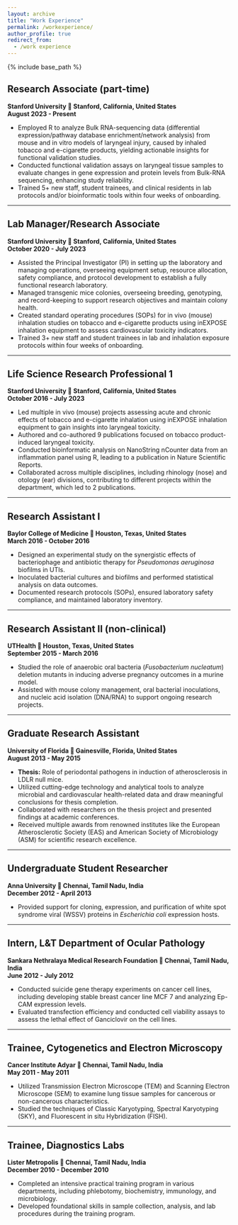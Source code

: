 ```yaml
---
layout: archive
title: "Work Experience"
permalink: /workexperience/
author_profile: true
redirect_from:
  - /work experience
---
```


{% include base_path %}

## Research Associate (part-time)  
**Stanford University 📍 Stanford, California, United States**  
**August 2023 - Present**  

- Employed R to analyze Bulk RNA-sequencing data (differential expression/pathway database enrichment/network analysis) from mouse and in vitro models of laryngeal injury, caused by inhaled tobacco and e-cigarette products, yielding actionable insights for functional validation studies.  
- Conducted functional validation assays on laryngeal tissue samples to evaluate changes in gene expression and protein levels from Bulk-RNA sequencing, enhancing study reliability.  
- Trained 5+ new staff, student trainees, and clinical residents in lab protocols and/or bioinformatic tools within four weeks of onboarding.  

---

## Lab Manager/Research Associate  
**Stanford University 📍 Stanford, California, United States**  
**October 2020 - July 2023**  

- Assisted the Principal Investigator (PI) in setting up the laboratory and managing operations, overseeing equipment setup, resource allocation, safety compliance, and protocol development to establish a fully functional research laboratory.  
- Managed transgenic mice colonies, overseeing breeding, genotyping, and record-keeping to support research objectives and maintain colony health.  
- Created standard operating procedures (SOPs) for in vivo (mouse) inhalation studies on tobacco and e-cigarette products using inEXPOSE inhalation equipment to assess cardiovascular toxicity indicators.  
- Trained 3+ new staff and student trainees in lab and inhalation exposure protocols within four weeks of onboarding.  

---

## Life Science Research Professional 1  
**Stanford University 📍 Stanford, California, United States**  
**October 2016 - July 2023**  

- Led multiple in vivo (mouse) projects assessing acute and chronic effects of tobacco and e-cigarette inhalation using inEXPOSE inhalation equipment to gain insights into laryngeal toxicity.  
- Authored and co-authored 9 publications focused on tobacco product-induced laryngeal toxicity.  
- Conducted bioinformatic analysis on NanoString nCounter data from an inflammation panel using R, leading to a publication in Nature Scientific Reports.  
- Collaborated across multiple disciplines, including rhinology (nose) and otology (ear) divisions, contributing to different projects within the department, which led to 2 publications.  

---

## Research Assistant I  
**Baylor College of Medicine 📍 Houston, Texas, United States**  
**March 2016 - October 2016**  

- Designed an experimental study on the synergistic effects of bacteriophage and antibiotic therapy for *Pseudomonas aeruginosa* biofilms in UTIs.  
- Inoculated bacterial cultures and biofilms and performed statistical analysis on data outcomes.  
- Documented research protocols (SOPs), ensured laboratory safety compliance, and maintained laboratory inventory.  

---

## Research Assistant II (non-clinical)  
**UTHealth 📍 Houston, Texas, United States**  
**September 2015 - March 2016**  

- Studied the role of anaerobic oral bacteria (*Fusobacterium nucleatum*) deletion mutants in inducing adverse pregnancy outcomes in a murine model.  
- Assisted with mouse colony management, oral bacterial inoculations, and nucleic acid isolation (DNA/RNA) to support ongoing research projects.  

---

## Graduate Research Assistant  
**University of Florida 📍 Gainesville, Florida, United States**  
**August 2013 - May 2015**  

- **Thesis:** Role of periodontal pathogens in induction of atherosclerosis in LDLR null mice.  
- Utilized cutting-edge technology and analytical tools to analyze microbial and cardiovascular health-related data and draw meaningful conclusions for thesis completion.  
- Collaborated with researchers on the thesis project and presented findings at academic conferences.  
- Received multiple awards from renowned institutes like the European Atherosclerotic Society (EAS) and American Society of Microbiology (ASM) for scientific research excellence.  

---

## Undergraduate Student Researcher  
**Anna University 📍 Chennai, Tamil Nadu, India**  
**December 2012 - April 2013**  

- Provided support for cloning, expression, and purification of white spot syndrome viral (WSSV) proteins in *Escherichia coli* expression hosts.  

---

## Intern, L&T Department of Ocular Pathology  
**Sankara Nethralaya Medical Research Foundation 📍 Chennai, Tamil Nadu, India**  
**June 2012 - July 2012**  

- Conducted suicide gene therapy experiments on cancer cell lines, including developing stable breast cancer line MCF 7 and analyzing Ep-CAM expression levels.  
- Evaluated transfection efficiency and conducted cell viability assays to assess the lethal effect of Ganciclovir on the cell lines.  

---

## Trainee, Cytogenetics and Electron Microscopy  
**Cancer Institute Adyar 📍 Chennai, Tamil Nadu, India**  
**May 2011 - May 2011**  

- Utilized Transmission Electron Microscope (TEM) and Scanning Electron Microscope (SEM) to examine lung tissue samples for cancerous or non-cancerous characteristics.  
- Studied the techniques of Classic Karyotyping, Spectral Karyotyping (SKY), and Fluorescent in situ Hybridization (FISH).  

---

## Trainee, Diagnostics Labs  
**Lister Metropolis 📍 Chennai, Tamil Nadu, India**  
**December 2010 - December 2010**  

- Completed an intensive practical training program in various departments, including phlebotomy, biochemistry, immunology, and microbiology.  
- Developed foundational skills in sample collection, analysis, and lab procedures during the training program.  
